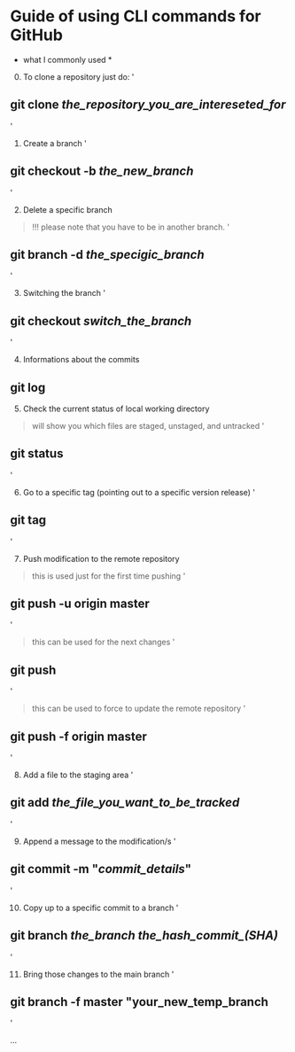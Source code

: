 # Guide of using CLI commands for GitHub 
* what I commonly used *

0. To clone a repository just do:
'
## git clone *the_repository_you_are_intereseted_for*
'

1. Create a branch
'
## git checkout -b *the_new_branch*
'

2. Delete a specific branch
> !!! please note that you have to be in another branch.
'
## git branch -d *the_specigic_branch*
'


3. Switching the branch
'
## git checkout *switch_the_branch*
'

4. Informations about the commits
## git log

5. Check the current status of local working directory 
> will show you which files are staged, unstaged, and untracked
'
## git status
'

6. Go to a specific tag (pointing out to a specific version release)
'
## git tag
'

7. Push modification to the remote repository 
> this is used just for the first time pushing
'
## git push -u origin master
'

> this can be used for the next changes
'
## git push
'

> this can be used to force to update the remote repository
'
## git push -f origin master 
'

8. Add a file to the staging area
'
## git add *the_file_you_want_to_be_tracked*
'

9. Append a message to the modification/s
'
## git commit -m "*commit_details*"
'

10. Copy up to a specific commit to a branch
'
## git branch *the_branch* *the_hash_commit_(SHA)* 
'

11. Bring those changes to the main branch
'
## git branch -f master "your_new_temp_branch
'

...
